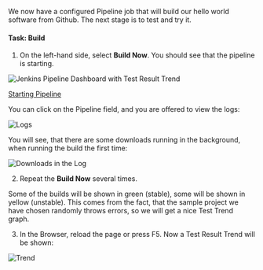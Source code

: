 We now have a configured Pipeline job that will build our hello world software from Github. The next stage is to test and try it.

#### Task: Build
1. On the left-hand side, select **Build Now**. You should see that the pipeline is starting.
 
![Jenkins Pipeline Dashboard with Test Result Trend](https://oliverveits.files.wordpress.com/2017/05/2017-05-12-10_53_17-pipeline-hello-world-jenkins.png "Jenkins Pipeline Dashboard with Test Result Trend")

[Starting Pipeline](https://oliverveits.files.wordpress.com/2017/05/2017-05-12-12_10_22-pipeline-hello-world-jenkins.png)

You can click on the Pipeline field, and you are offered to view the logs:

![Logs](https://oliverveits.files.wordpress.com/2017/05/2017-05-12-12_21_34-pipeline-hello-world-jenkins.png)

You will see, that there are some downloads running in the background, when running the build the first time:

![Downloads in the Log](https://oliverveits.files.wordpress.com/2017/05/2017-05-12-12_23_15-pipeline-hello-world-jenkins.png)

2. Repeat the **Build Now** several times. 

Some of the builds will be shown in green (stable), some will be shown in yellow (unstable). This comes from the fact, that the sample project we have chosen randomly throws errors, so we will get a nice Test Trend graph.

3. In the Browser, reload the page or press F5. Now a Test Result Trend will be shown:

![Trend](https://oliverveits.files.wordpress.com/2017/05/2017-05-12-10_53_17-pipeline-hello-world-jenkins.png)
